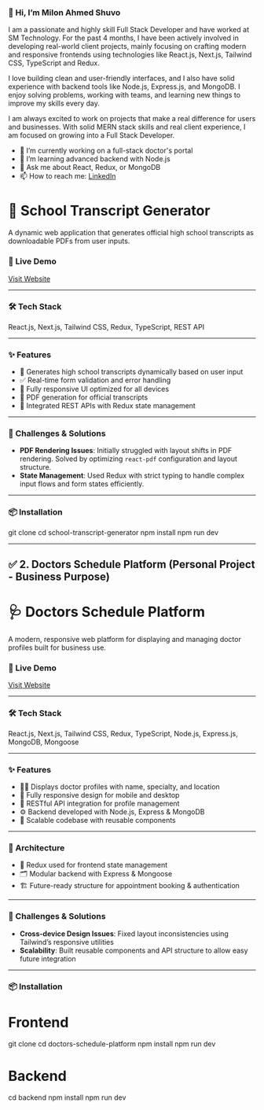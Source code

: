 ### 👋 Hi, I’m Milon Ahmed Shuvo  
I am a passionate and highly skill Full Stack Developer and have worked at SM Technology. For the past 4 months, I have been actively involved in developing real-world client projects, mainly focusing on crafting modern and responsive frontends using technologies like React.js, Next.js, Tailwind CSS, TypeScript and Redux.

I love building clean and user-friendly interfaces, and I also have solid experience with backend tools like Node.js, Express.js, and MongoDB. I enjoy solving problems, working with teams, and learning new things to improve my skills every day.

I am always excited to work on projects that make a real difference for users and businesses. With solid MERN stack skills and real client experience, I am focused on growing into a Full Stack Developer. 

- 🔭 I’m currently working on a full-stack doctor's portal
- 🌱 I’m learning advanced backend with Node.js
- 💬 Ask me about React, Redux, or MongoDB
- 📫 How to reach me: [LinkedIn](https://www.linkedin.com/in/milon-ahmed-shuvo-developer)


# 🏫 School Transcript Generator

A dynamic web application that generates official high school transcripts as downloadable PDFs from user inputs.

### 🔗 Live Demo
[Visit Website](https://www.transcriptstoday.com) <!-- Replace with real live link -->

---

### 🛠️ Tech Stack

React.js, Next.js, Tailwind CSS, Redux, TypeScript, REST API

---

### ✨ Features

- 📄 Generates high school transcripts dynamically based on user input
- ✅ Real-time form validation and error handling
- 📱 Fully responsive UI optimized for all devices
- 🧾 PDF generation for official transcripts
- 🔗 Integrated REST APIs with Redux state management

---

### 🚧 Challenges & Solutions

- **PDF Rendering Issues**: Initially struggled with layout shifts in PDF rendering. Solved by optimizing `react-pdf` configuration and layout structure.
- **State Management**: Used Redux with strict typing to handle complex input flows and form states efficiently.

---

### 📦 Installation

git clone 
cd school-transcript-generator
npm install
npm run dev



---

## ✅ 2. Doctors Schedule Platform (Personal Project - Business Purpose)


# 🩺 Doctors Schedule Platform

A modern, responsive web platform for displaying and managing doctor profiles built for business use.

### 🔗 Live Demo
[Visit Website](https://doctors-schedule.vercel.app) <!-- Replace with real live link -->

---

### 🛠️ Tech Stack

React.js, Next.js, Tailwind CSS, Redux, TypeScript, Node.js, Express.js, MongoDB, Mongoose

---

### ✨ Features

- 👨‍⚕️ Displays doctor profiles with name, specialty, and location
- 📱 Fully responsive design for mobile and desktop
- 🔄 RESTful API integration for profile management
- ⚙️ Backend developed with Node.js, Express & MongoDB
- 🧩 Scalable codebase with reusable components

---

### 🧠 Architecture

- 🔁 Redux used for frontend state management
- 🗂️ Modular backend with Express & Mongoose
- 🏗️ Future-ready structure for appointment booking & authentication

---

### 🚧 Challenges & Solutions

- **Cross-device Design Issues**: Fixed layout inconsistencies using Tailwind’s responsive utilities
- **Scalability**: Built reusable components and API structure to allow easy future integration

---

### 📦 Installation

# Frontend
git clone 
cd doctors-schedule-platform
npm install
npm run dev

# Backend
cd backend
npm install
npm run dev
